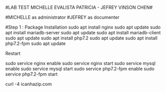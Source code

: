 #LAB TEST MICHELLE EVALISTA PATRICIA - JEFREY VINSON CHEN#

#MICHELLE as administrator
#JEFREY as documenter

#Step 1 : Package Installation
sudo apt install nginx 
sudo apt update 
sudo apt install mariadb-server 
sudo apt update 
sudo apt install mariadb-client 
sudo apt update 
sudo apt install php7.2
sudo apt update
sudo apt install php7.2-fpm
sudo apt update

Restart

sudo service nginx enable
sudo service nginx start
sudo service mysql enable
sudo service mysql start
sudo service php7.2-fpm enable
sudo service php7.2-fpm start

curl -4 icanhazip.com

